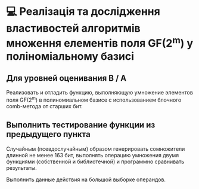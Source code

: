 # 💻 Реалізація та дослідження властивостей алгоритмів множення елементів поля GF(2<sup>m</sup>) у поліноміальному базисі

## Для уровней оценивания B / A

Реализовать и отладить функцию, выполняющую умножение элементов поля GF(2<sup>m</sup>) в полиномиальном базисе с использованием блочного comb-метода от старших бит.

## Выполнить тестирование функции из предыдущего пункта

Случайным (псевдослучайным) образом генерировать сомножители длинной не менее 163 бит, выполнять операцию умножения двумя функциями (собственной и библиотечной) и программно сравнивать результаты.

Выполнить данные действия на большой выборке операндов.
